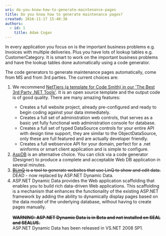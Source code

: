 ```yaml
---
uri: do-you-know-how-to-generate-maintenance-pages
title: Do you know how to generate maintenance pages?
created: 2016-11-17 15:40:38
authors:
  - id: 1
    title: Adam Cogan
---
```





<span class='intro'> <p class="ssw15-rteElement-P">In every application you focus on is the important business problems e.g. Invoices with multiple deliveries. Plus you have lots of lookup tables e.g. CustomerCategory. It is smart to work on the important business problems and have the lookup tables done automatically using a code generator.</p><p class="ssw15-rteElement-P">​​The code generators to generate maintenance pages automatically, come from MS and from 3rd parties. The current choices are&#58;​<br></p> </span>

<ol><li>​​We recommend&#160;<a href="https&#58;//www.ssw.com.au/ssw/Standards/DeveloperGeneral/netTools.aspx#NetTiers">NetTiers (a template for Code Smith) in our 'The Best 3rd Party .NET Tools'</a>. It is an open source template and the output code is of good quality. There are many amazing features&#58;<br></li><ul><li>Creates a full website project, already pre-configured and ready to begin coding against your data immediately.</li><li>Creates a full set of administration web controls, that serves as a basic yet fully functional web administration console for database.</li><li>Creates a full set of typed DataSource controls for your entire API with design time support, they are similar to the ObjectDataSource, only these are full featured and are actually developer friendly.</li><li>Creates a full webservice API for your domain, perfect for a .net winforms or smart client application and is simple to configure.</li></ul><li><a href="https&#58;//www.ssw.com.au/ssw/Standards/DeveloperGeneral/netTools.aspx#AspDB">AspDB</a>&#160;is an alternative choice. You can click via a code generator (Designer) to produce a complete and acceptable Web DB application in several minutes.</li><li><a href="https&#58;//www.ssw.com.au/ssw/Standards/DeveloperGeneral/netTools.aspx#BLinQ"><span style="text-decoration&#58;line-through;">BLinQ</span></a><strike>&#160;is a tool to generate websites that use LinQ to show and edit data.<br></strike>​DEAD - now replaced by ASP.NET Dynamic Data.</li><li>ASP.NET Dynamic Data provides the Web application scaffolding that enables you to build rich data-driven Web applications. This scaffolding is a mechanism that enhances the functionality of the existing ASP.NET framework by adding the ability to dynamically display pages based on the data model of the underlying database, without having to create pages manually.&#160;<br><br><span style="text-decoration&#58;line-through;"><strong>WARNING&#58; ASP.NET Dynamic Data is in Beta and not installed on SEAL and SEALUS.</strong></span>&#160;<br>ASP.NET Dynamic Data has been released in VS.NET 2008 SP1.</li></ol><p><br></p>


